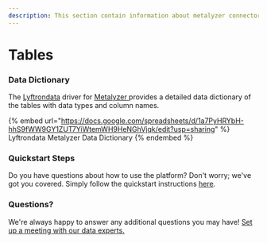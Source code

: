 ```yaml
---
description: This section contain information about metalyzer connector tables information
---
```


# Tables

### Data Dictionary

The [Lyftrondata](https://www.lyftrondata.com/) driver for [Metalyzer](https://www.lyftrondata.com/integration/metalyzer/)[ ](https://www.lyftrondata.com/integration/metalyzer/)provides a detailed data dictionary of the tables with data types and column names.

{% embed url="https://docs.google.com/spreadsheets/d/1a7PyHRYbH-hhS9fWW9GY1ZUT7YiWtemWH9HeNGhVjqk/edit?usp=sharing" %}
Lyftrondata Metalyzer Data Dictionary
{% endembed %}

### Quickstart Steps

Do you have questions about how to use the platform? Don't worry; we've got you covered. Simply follow the quickstart instructions [here](../../../../quickstart-steps.md).

### Questions? <a href="#questions" id="questions"></a>

We're always happy to answer any additional questions you may have! [Set up a meeting with our data experts.](https://www.lyftrondata.com/book-a-meeting/)

